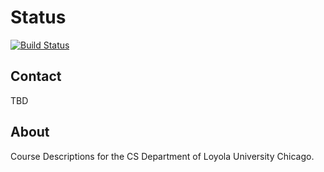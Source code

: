 # Status

[![Build Status](https://travis-ci.org/LoyolaChicagoCS/coursedescriptions.svg)](https://travis-ci.org/LoyolaChicagoCS/coursedescriptions)

## Contact

TBD

## About

Course Descriptions for the CS Department of Loyola University Chicago.
